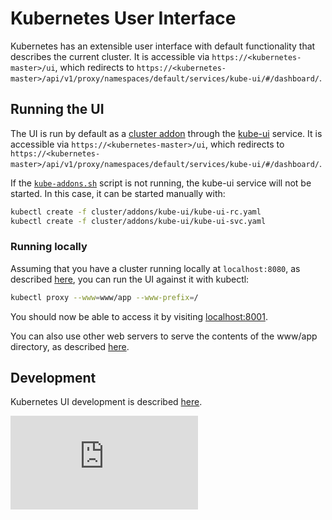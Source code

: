 # Kubernetes User Interface
Kubernetes has an extensible user interface with default functionality that describes the current cluster. It is accessible via `https://<kubernetes-master>/ui`, which redirects to `https://<kubernetes-master>/api/v1/proxy/namespaces/default/services/kube-ui/#/dashboard/`.

## Running the UI
The UI is run by default as a [cluster addon](../cluster/addons/README.md) through the [kube-ui](../cluster/addons/kube-ui) service. It is accessible via `https://<kubernetes-master>/ui`, which redirects to `https://<kubernetes-master>/api/v1/proxy/namespaces/default/services/kube-ui/#/dashboard/`.

If the [`kube-addons.sh`](../cluster/saltbase/salt/kube-addons/kube-addons.sh) script is not running, the kube-ui service will not be started. In this case, it can be started manually with:
```sh
kubectl create -f cluster/addons/kube-ui/kube-ui-rc.yaml
kubectl create -f cluster/addons/kube-ui/kube-ui-svc.yaml
```

### Running locally
Assuming that you have a cluster running locally at `localhost:8080`, as described [here](getting-started-guides/locally.md), you can run the UI against it with kubectl:

```sh
kubectl proxy --www=www/app --www-prefix=/
```

You should now be able to access it by visiting [localhost:8001](http://localhost:8001/).

You can also use other web servers to serve the contents of the www/app directory, as described [here](../www/README.md#serving-the-app-during-development).

## Development
Kubernetes UI development is described [here](../www/README.md).

[![Analytics](https://kubernetes-site.appspot.com/UA-36037335-10/GitHub/docs/ui.md?pixel)]()
